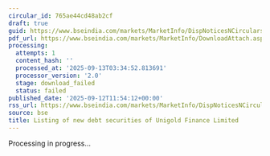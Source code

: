 ```yaml
---
circular_id: 765ae44cd48ab2cf
draft: true
guid: https://www.bseindia.com/markets/MarketInfo/DispNoticesNCirculars.aspx?Noticeid={219ADD25-DF3F-4CBC-81AE-9FC40B1CF9B0}&noticeno=20250912-60&dt=09/12/2025&icount=60&totcount=103&flag=0
pdf_url: https://www.bseindia.com/markets/MarketInfo/DownloadAttach.aspx?id=20250912-60&attachedId=
processing:
  attempts: 1
  content_hash: ''
  processed_at: '2025-09-13T03:34:52.813691'
  processor_version: '2.0'
  stage: download_failed
  status: failed
published_date: '2025-09-12T11:54:12+00:00'
rss_url: https://www.bseindia.com/markets/MarketInfo/DispNoticesNCirculars.aspx?Noticeid={219ADD25-DF3F-4CBC-81AE-9FC40B1CF9B0}&noticeno=20250912-60&dt=09/12/2025&icount=60&totcount=103&flag=0
source: bse
title: Listing of new debt securities of Unigold Finance Limited
---
```


Processing in progress...